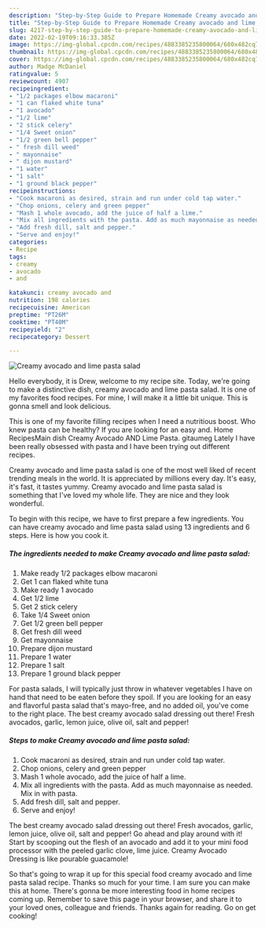 ```yaml
---
description: "Step-by-Step Guide to Prepare Homemade Creamy avocado and lime pasta salad"
title: "Step-by-Step Guide to Prepare Homemade Creamy avocado and lime pasta salad"
slug: 4217-step-by-step-guide-to-prepare-homemade-creamy-avocado-and-lime-pasta-salad
date: 2022-02-19T09:16:33.385Z
image: https://img-global.cpcdn.com/recipes/4883385235800064/680x482cq70/creamy-avocado-and-lime-pasta-salad-recipe-main-photo.jpg
thumbnail: https://img-global.cpcdn.com/recipes/4883385235800064/680x482cq70/creamy-avocado-and-lime-pasta-salad-recipe-main-photo.jpg
cover: https://img-global.cpcdn.com/recipes/4883385235800064/680x482cq70/creamy-avocado-and-lime-pasta-salad-recipe-main-photo.jpg
author: Madge McDaniel
ratingvalue: 5
reviewcount: 4907
recipeingredient:
- "1/2 packages elbow macaroni"
- "1 can flaked white tuna"
- "1 avocado"
- "1/2 lime"
- "2 stick celery"
- "1/4 Sweet onion"
- "1/2 green bell pepper"
- " fresh dill weed"
- " mayonnaise"
- " dijon mustard"
- "1 water"
- "1 salt"
- "1 ground black pepper"
recipeinstructions:
- "Cook macaroni as desired, strain and run under cold tap water."
- "Chop onions, celery and green pepper"
- "Mash 1 whole avocado, add the juice of half a lime."
- "Mix all ingredients with the pasta. Add as much mayonnaise as needed. Mix in with pasta."
- "Add fresh dill, salt and pepper."
- "Serve and enjoy!"
categories:
- Recipe
tags:
- creamy
- avocado
- and

katakunci: creamy avocado and 
nutrition: 198 calories
recipecuisine: American
preptime: "PT26M"
cooktime: "PT40M"
recipeyield: "2"
recipecategory: Dessert

---
```



![Creamy avocado and lime pasta salad](https://img-global.cpcdn.com/recipes/4883385235800064/680x482cq70/creamy-avocado-and-lime-pasta-salad-recipe-main-photo.jpg)

Hello everybody, it is Drew, welcome to my recipe site. Today, we're going to make a distinctive dish, creamy avocado and lime pasta salad. It is one of my favorites food recipes. For mine, I will make it a little bit unique. This is gonna smell and look delicious.

This is one of my favorite filling recipes when I need a nutritious boost. Who knew pasta can be healthy? If you are looking for an easy and. Home RecipesMain dish Creamy Avocado AND Lime Pasta. gitaumeg Lately I have been really obsessed with pasta and I have been trying out different recipes.

Creamy avocado and lime pasta salad is one of the most well liked of recent trending meals in the world. It is appreciated by millions every day. It's easy, it's fast, it tastes yummy. Creamy avocado and lime pasta salad is something that I've loved my whole life. They are nice and they look wonderful.


To begin with this recipe, we have to first prepare a few ingredients. You can have creamy avocado and lime pasta salad using 13 ingredients and 6 steps. Here is how you cook it.

<!--inarticleads1-->

##### The ingredients needed to make Creamy avocado and lime pasta salad:

1. Make ready 1/2 packages elbow macaroni
1. Get 1 can flaked white tuna
1. Make ready 1 avocado
1. Get 1/2 lime
1. Get 2 stick celery
1. Take 1/4 Sweet onion
1. Get 1/2 green bell pepper
1. Get  fresh dill weed
1. Get  mayonnaise
1. Prepare  dijon mustard
1. Prepare 1 water
1. Prepare 1 salt
1. Prepare 1 ground black pepper


For pasta salads, I will typically just throw in whatever vegetables I have on hand that need to be eaten before they spoil. If you are looking for an easy and flavorful pasta salad that&#39;s mayo-free, and no added oil, you&#39;ve come to the right place. The best creamy avocado salad dressing out there! Fresh avocados, garlic, lemon juice, olive oil, salt and pepper! 

<!--inarticleads2-->

##### Steps to make Creamy avocado and lime pasta salad:

1. Cook macaroni as desired, strain and run under cold tap water.
1. Chop onions, celery and green pepper
1. Mash 1 whole avocado, add the juice of half a lime.
1. Mix all ingredients with the pasta. Add as much mayonnaise as needed. Mix in with pasta.
1. Add fresh dill, salt and pepper.
1. Serve and enjoy!


The best creamy avocado salad dressing out there! Fresh avocados, garlic, lemon juice, olive oil, salt and pepper! Go ahead and play around with it! Start by scooping out the flesh of an avocado and add it to your mini food processor with the peeled garlic clove, lime juice. Creamy Avocado Dressing is like pourable guacamole! 

So that's going to wrap it up for this special food creamy avocado and lime pasta salad recipe. Thanks so much for your time. I am sure you can make this at home. There's gonna be more interesting food in home recipes coming up. Remember to save this page in your browser, and share it to your loved ones, colleague and friends. Thanks again for reading. Go on get cooking!

